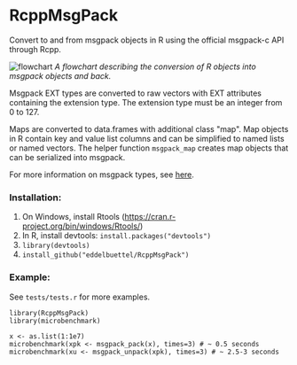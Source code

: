 # RcppMsgPack
Convert to and from msgpack objects in R using the official msgpack-c API through Rcpp.

![flowchart](https://raw.githubusercontent.com/traversc/msgpack2R/master/vignettes/msgpack_flowchart.png "Conversion flowchart")
*A flowchart describing the conversion of R objects into msgpack objects and back.*

Msgpack EXT types are converted to raw vectors with EXT attributes containing the extension type.  The extension type must be an integer from 0 to 127.  

Maps are converted to data.frames with additional class "map".  Map objects in R contain key and value list columns and can be simplified to named lists or named vectors.  The helper function `msgpack_map` creates map objects that can be serialized into msgpack.  

For more information on msgpack types, see [here](https://github.com/msgpack/msgpack/blob/master/spec.md).  

### Installation:
1. On Windows, install Rtools (https://cran.r-project.org/bin/windows/Rtools/)
2. In R, install devtools: `install.packages("devtools")`
3. `library(devtools)`
4. `install_github("eddelbuettel/RcppMsgPack")`

### Example:
See `tests/tests.r` for more examples.  
```
library(RcppMsgPack)
library(microbenchmark)

x <- as.list(1:1e7)
microbenchmark(xpk <- msgpack_pack(x), times=3) # ~ 0.5 seconds
microbenchmark(xu <- msgpack_unpack(xpk), times=3) # ~ 2.5-3 seconds
```
